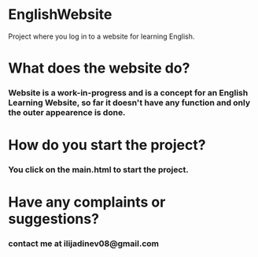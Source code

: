 # EnglishWebsite
Project where you log in to a website for learning English.

<b> <h1> What does the website do? </h1> </b>

<h3> Website is a work-in-progress and is a concept for an English Learning Website, so far it doesn't have any function and only the outer appearence is done. </h3>

<h1> <b> How do you start the project? </b> </h1>

<h3> You click on the main.html to start the project.  </h3>

<h1> <b> Have any complaints or suggestions? </b> </h1>
<h3> contact me at ilijadinev08@gmail.com </h3>

<b>  </b>

<h3>  </h3>
